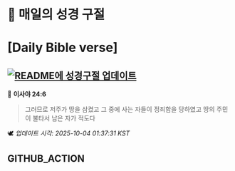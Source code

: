 # 🙏 매일의 성경 구절
# [Daily Bible verse]
## [![README에 성경구절 업데이트](https://github.com/DONGSUKA/first_test/actions/workflows/update-readme-bible.yml/badge.svg)](https://github.com/DONGSUKA/first_test/actions/workflows/update-readme-bible.yml)
<!-- START_BIBLE_VERSE -->
📖 **이사야 24:6**
> 그러므로 저주가 땅을 삼켰고 그 중에 사는 자들이 정죄함을 당하였고 땅의 주민이 불타서 남은 자가 적도다

🕊️ _업데이트 시각: 2025-10-04 01:37:31 KST_
  <!-- END_BIBLE_VERSE -->
## GITHUB_ACTION
